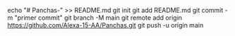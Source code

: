 echo "# Panchas-" >> README.md
git init
git add README.md
git commit -m "primer commit"
git branch -M main
git remote add origin https://github.com/Alexa-15-AA/Panchas.git
git push -u origin main
